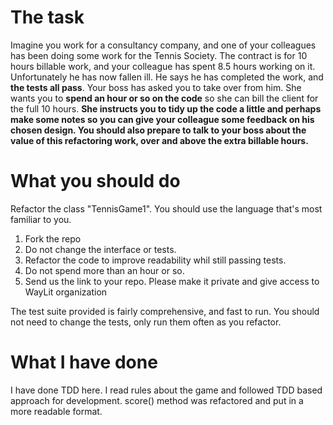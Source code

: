 # The task

Imagine you work for a consultancy company, and one of your colleagues has been doing some work for the Tennis Society. The contract is for 10 hours billable work, and your colleague has spent 8.5 hours working on it. Unfortunately he has now fallen ill. He says he has completed the work, and **the tests all pass**. Your boss has asked you to take over from him. She wants you to **spend an hour or so on the code** so she can bill the client for the full 10 hours. **She instructs you to tidy up the code a little and perhaps make some notes so you can give your colleague some feedback on his chosen design. You should also prepare to talk to your boss about the value of this refactoring work, over and above the extra billable hours.**


# What you should do
Refactor the class "TennisGame1". You should use the language that's most familiar to you.

1. Fork the repo
1. Do not change the interface or tests.
1. Refactor the code to improve readability whil still passing tests.
1. Do not spend more than an hour or so.
1. Send us the link to your repo. Please make it private and give access to WayLit organization

The test suite provided is fairly comprehensive, and fast to run. You should not need to change the tests, only run them often as you refactor.

# What I have done
I have done TDD here. I read rules about the game and followed TDD based approach for development.
score() method was refactored and put in a more readable format.
